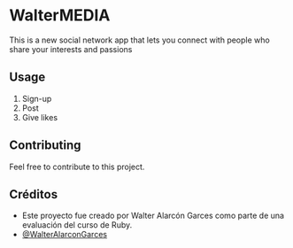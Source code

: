 # WalterMEDIA
 This is a new social network app that lets you connect with people who share your interests and passions


## Usage

1. Sign-up
2. Post
3. Give likes

## Contributing

Feel free to contribute to this project.


## Créditos

- Este proyecto fue creado por Walter Alarcón Garces como parte de una evaluación del curso de Ruby.
- [@WalterAlarconGarces](https://github.com/WalterAlarconGarces)
